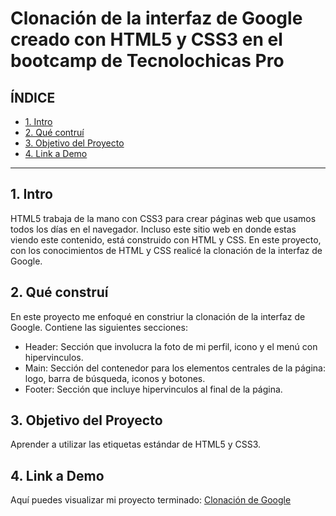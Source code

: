 # Clonación de la interfaz de Google creado con HTML5 y CSS3 en el bootcamp de Tecnolochicas Pro


## **ÍNDICE**

* [1. Intro](https://github.com/xiimeena/clonaciongoogle/blob/main/README.md#1-intro)
* [2. Qué contruí](https://github.com/xiimeena/clonaciongoogle/blob/main/README.md#2-qué-constru%C3%AD)
* [3. Objetivo del Proyecto](https://github.com/xiimeena/clonaciongoogle/blob/main/README.md#3-objetivo-del-proyecto)
* [4. Link a Demo](https://github.com/xiimeena/clonaciongoogle/blob/main/README.md#4-link-a-demo)

****

## 1. Intro
HTML5 trabaja de la mano con CSS3 para crear páginas web que usamos todos los días en el navegador. Incluso este sitio web en donde estas viendo este contenido, está construido con HTML y CSS. En este proyecto, con los conocimientos de HTML y CSS realicé la clonación de la interfaz de Google.

## 2. Qué construí
En este proyecto me enfoqué en constriur la clonación de la interfaz de Google.
Contiene las siguientes secciones:

* Header: Sección que involucra la foto de mi perfil, icono y el menú con hipervinculos.
* Main: Sección del contenedor para los elementos centrales de la página: logo, barra de búsqueda, iconos y botones.
* Footer: Sección que incluye hipervinculos al final de la página.

## 3. Objetivo del Proyecto
Aprender a utilizar las etiquetas estándar de HTML5 y CSS3.

## 4. Link a Demo
Aquí puedes visualizar mi proyecto terminado: [Clonación de Google](https://funny-starburst-88ade8.netlify.app/)
